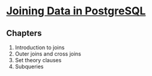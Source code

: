 # [Joining Data in PostgreSQL](https://www.datacamp.com/courses/joining-data-in-postgresql)

## Chapters

1. Introduction to joins
2. Outer joins and cross joins
3. Set theory clauses
4. Subqueries
